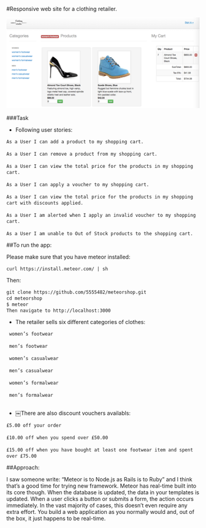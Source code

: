 #Responsive web site for a clothing retailer.

![Picture 1](public/view.png)

###Task

* Following user stories:

```
As a User I can add a product to my shopping cart.

As a User I can remove a product from my shopping cart.

As a User I can view the total price for the products in my shopping cart.

As a User I can apply a voucher to my shopping cart.

As a User I can view the total price for the products in my shopping cart with discounts applied.

As a User I am alerted when I apply an invalid voucher to my shopping cart.

As a User I am unable to Out of Stock products to the shopping cart.

```

##To run the app:

Please make sure that you have meteor installed: 
```
curl https://install.meteor.com/ | sh 
```

Then:
```
git clone https://github.com/5555482/meteorshop.git
cd meteorshop
$ meteor
Then navigate to http://localhost:3000
```
* The retailer sells six different categories of clothes:
```
 women’s footwear
 
 men’s footwear
 
 women’s casualwear
 
 men’s casualwear
 
 women’s formalwear 
 
 men’s formalwear
 
```

* ￼There are also discount vouchers availabls:
```
£5.00 off your order

£10.00 off when you spend over £50.00

£15.00 off when you have bought at least one footwear item and spent over £75.00
```
##Approach:

I saw someone write: “Meteor is to Node.js as Rails is to Ruby” and I think that’s a good time for trying new framework.
Meteor has real-time built into its core though. When the database is updated, the data in your templates is updated. When a user clicks a button or submits a form, the action occurs immediately. In the vast majority of cases, this doesn’t even require any extra effort. You build a web application as you normally would and, out of the box, it just happens to be real-time.

